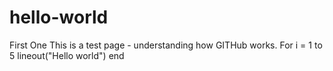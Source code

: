 # hello-world
First One
This is a test page - understanding how GITHub works.
For i = 1 to 5
lineout("Hello world")
end
